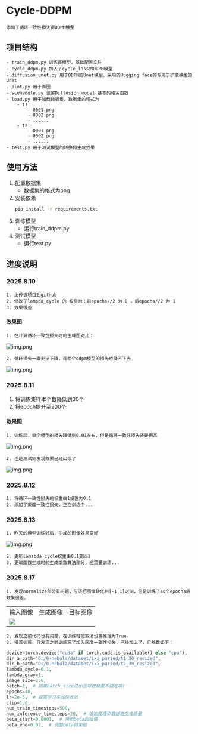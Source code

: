 # Cycle-DDPM
    添加了循环一致性损失得DDPM模型

## 项目结构
    - train_ddpm.py 训练该模型，基础配置文件
    - cycle_ddpm.py 加入了cycle_loss的DDPM模型
    - diffusion_unet.py 用于DDPM的Unet模型，采用的Hugging face的专用于扩散模型的Unet
    - plot.py 用于画图
    - scehedule.py 设置Diffusion model 基本的相关函数
    - load.py 用于加载数据集，数据集的格式为
        - t1:
            - 0001.png
            - 0002.png
            - ......
        - t2:
            - 0001.png
            - 0002.png
            - ......
    - test.py 用于测试模型的转换和生成效果

## 使用方法
1. 配置数据集
   - 数据集的格式为png
2. 安装依赖
    ```bash
    pip install -r requirements.txt
   ```
3. 训练模型
   - 运行train_ddpm.py 
4. 测试模型
   - 运行test.py

## 进度说明

### 2025.8.10
    1. 上传该项目到github
    2. 修改了lambda_cycle 的 权重为：前epochs//2 为 0 ，后epochs//2 为 1
    3. 效果很差
#### 效果图
    1. 在计算循环一致性损失时的生成图对比：
![img.png](examples/2025_8_10_1.png)

    2. 循环损失一直无法下降，连两个ddpm模型的损失也降不下去
![img.png](examples/2025_8_10_2.png)

### 2025.8.11
1. 将训练集样本个数降低到30个
2. 将epoch提升至200个

#### 效果图
    1. 训练后，单个模型的损失降低到0.01左右，但是循环一致性损失还是很高
![img.png](examples/2025_8_11_2.png)

    2. 但是测试集发现效果已经出现了
![img.png](examples/2025_8_11_1.png)

### 2025.8.12
    1. 将循环一致性损失的权重由1设置为0.1
    2. 添加了灰度一致性损失，正在训练中...
### 2025.8.13

    1. 昨天的模型训练好后，生成的图像效果变好
![img.png](examples/2025_8_13_1.png)

    2. 更新lamabda_cycle权重由0.1变回1
    3. 更改函数生成时的生成函数算法部分，还需要训练...

### 2025.8.17
    1. 发现normalize部分有问题，应该把图像转化到[-1,1]之间，但是训练了40个epochs后效果很差。

<table>
    <tr>
        <td>输入图像</td>
        <td>生成图像</td>
        <td>目标图像</td>
    </tr>
    <tr>
         <td colspan=3>
            <img src="examples\2025_8_17_1.png">
         </td>
    </tr>
</table>

    2. 发现之前代码也有问题，在训练时把取消设置推理为True
    3. 接着训练，且发现之前训练忘了加入灰度一致性损失，已经加上了，且参数如下：
```python
device=torch.device("cuda" if torch.cuda.is_available() else "cpu"),
dir_a_path="D:/0-nebula/dataset/ixi_paried/t1_30_resized",
dir_b_path="D:/0-nebula/dataset/ixi_paried/t2_30_resized",
lambda_cycle=0.1,
lambda_gray=1,
image_size=256,
batch=1,  # 如果batch_size过小会导致梯度不稳定啊!
epochs=40, 
lr=2e-5,  # 提高学习率加快收敛
clip=1.0,
num_train_timesteps=500,
num_inference_timesteps=20,  # 增加推理步数提高生成质量
beta_start=0.0001,  # 降低beta起始值
beta_end=0.02,  # 调整beta结束值
```